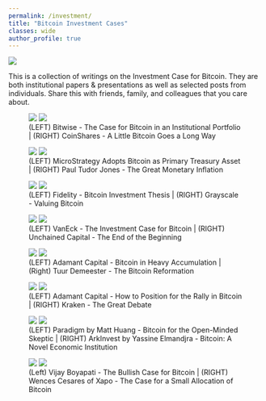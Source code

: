 ```yaml
---
permalink: /investment/
title: "Bitcoin Investment Cases"
classes: wide
author_profile: true
---
```


![](/assets/images/investment.png)

This is a collection of writings on the Investment Case for Bitcoin. They are both institutional papers & presentations as well as selected posts from individuals. Share this with friends, family, and colleagues that you care about.

<figure class="half">
    <a href="https://github.com/bitcoinwords/bitcoinwords.github.io/blob/master/assets/papers/investment/Bitwise-The-Case-For-Bitcoin-In-An-Institutional-Portfolio.pdf"><img src="https://raw.githubusercontent.com/bitcoinwords/bitcoinwords.github.io/master/assets/papers/investment/Bitwise-The-Case-For-Bitcoin-In-An-Institutional-Portfolio.png"></a>
    <a href="https://github.com/bitcoinwords/bitcoinwords.github.io/blob/master/assets/papers/investment/-en--report---a-little-bitcoin-goes-a-long-way.pdf"><img src="https://raw.githubusercontent.com/bitcoinwords/bitcoinwords.github.io/master/assets/papers/investment/-en--report---a-little-bitcoin-goes-a-long-way.png"></a>
    <figcaption>(LEFT) Bitwise - The Case for Bitcoin in an Institutional Portfolio | (RIGHT) CoinShares - A Little Bitcoin Goes a Long Way</figcaption>
</figure>

<figure class="half">
    <a href="https://github.com/bitcoinwords/bitcoinwords.github.io/blob/master/assets/papers/investment/MicroStrategy-Adopts-Bitcoin-as-Primary-Treasury-Reserve-Asset.pdf"><img src="https://raw.githubusercontent.com/bitcoinwords/bitcoinwords.github.io/master/assets/papers/investment/MicroStrategy-Adopts-Bitcoin-as-Primary-Treasury-Reserve-Asset.png"></a>
    <a href="https://github.com/bitcoinwords/bitcoinwords.github.io/blob/master/assets/papers/investment/May-2020-BVI-Letter-Macro-Outlook.pdf"><img src="https://raw.githubusercontent.com/bitcoinwords/bitcoinwords.github.io/master/assets/papers/investment/May-2020-BVI-Letter-Macro-Outlook.png"></a>
    <figcaption>(LEFT) MicroStrategy Adopts Bitcoin as Primary Treasury Asset | (RIGHT) Paul Tudor Jones - The Great Monetary Inflation</figcaption>
</figure>

<figure class="half">
    <a href="https://github.com/bitcoinwords/bitcoinwords.github.io/blob/master/assets/papers/investment/bitinvthessisstoreofvalue.pdf"><img src="https://raw.githubusercontent.com/bitcoinwords/bitcoinwords.github.io/master/assets/papers/investment/bitinvthessisstoreofvalue.png"></a>
    <a href="https://github.com/bitcoinwords/bitcoinwords.github.io/blob/master/assets/papers/investment/Grayscale_Valuing_Bitcoin.pdf"><img src="https://raw.githubusercontent.com/bitcoinwords/bitcoinwords.github.io/master/assets/papers/investment/Grayscale_Valuing_Bitcoin.png"></a>
    <figcaption>(LEFT) Fidelity - Bitcoin Investment Thesis | (RIGHT) Grayscale - Valuing Bitcoin</figcaption>
</figure>

<figure class="half">
    <a href="https://github.com/bitcoinwords/bitcoinwords.github.io/blob/master/assets/papers/investment/vaneck-digital-assets--the-investment-case-for-bitcoin.pdf"><img src="https://raw.githubusercontent.com/bitcoinwords/bitcoinwords.github.io/master/assets/papers/investment/vaneck-digital-assets--the-investment-case-for-bitcoin.png"></a>
    <a href="https://github.com/bitcoinwords/bitcoinwords.github.io/blob/master/assets/papers/investment/Parker%20Lewis%20The-End-fo-the-Beginning-June-2020-3.pdf"><img src="https://raw.githubusercontent.com/bitcoinwords/bitcoinwords.github.io/master/assets/papers/investment/Parker%20Lewis%20The-End-fo-the-Beginning-June-2020-3.png"></a>
    <figcaption>(LEFT) VanEck - The Investment Case for Bitcoin | (RIGHT) Unchained Capital - The End of the Beginning </figcaption>
</figure>

<figure class="half">
    <a href="https://github.com/bitcoinwords/bitcoinwords.github.io/blob/master/assets/papers/investment/Bitcoin%20in%20Heavy%20Accumulation.pdf"><img src="https://raw.githubusercontent.com/bitcoinwords/bitcoinwords.github.io/master/assets/papers/investment/Bitcoin%20in%20Heavy%20Accumulation.png"></a>
    <a href="https://github.com/bitcoinwords/bitcoinwords.github.io/blob/master/assets/papers/investment/Tuur%20Demeester%20-%20The%20Bitcoin%20Reformation.pdf"><img src="https://raw.githubusercontent.com/bitcoinwords/bitcoinwords.github.io/master/assets/papers/investment/Tuur%20Demeester%20-%20The%20Bitcoin%20Reformation.png"></a>
    <figcaption>(LEFT) Adamant Capital - Bitcoin in Heavy Accumulation | (Right) Tuur Demeester - The Bitcoin Reformation</figcaption>
</figure>

<figure class="half">
    <a href="https://github.com/bitcoinwords/bitcoinwords.github.io/blob/master/assets/papers/investment/Adamant%20-%20How%20to%20Position%20for%20the%20Rally%20in%20Bitcoin.pdf"><img src="https://raw.githubusercontent.com/bitcoinwords/bitcoinwords.github.io/master/assets/papers/investment/Adamant - How to Position for the Rally in Bitcoin.png"></a>
    <a href="https://github.com/bitcoinwords/bitcoinwords.github.io/blob/master/assets/papers/investment/Kraken's%20The%20Great%20Debate_%20Bitcoin%20%26%20Intrinsic%20Value.pdf"><img src="https://raw.githubusercontent.com/bitcoinwords/bitcoinwords.github.io/master/assets/papers/investment/Kraken's%20The%20Great%20Debate_%20Bitcoin%20%26%20Intrinsic%20Value.png"></a>
    <figcaption>(LEFT) Adamant Capital - How to Position for the Rally in Bitcoin | (RIGHT) Kraken - The Great Debate</figcaption>
</figure>

<figure class="half">
    <a href="https://github.com/bitcoinwords/bitcoinwords.github.io/blob/master/assets/papers/investment/Bitcoin_For_The_Open_Minded_Skeptic.pdf"><img src="https://raw.githubusercontent.com/bitcoinwords/bitcoinwords.github.io/master/assets/papers/investment/Bitcoin_For_The_Open_Minded_Skeptic.png"></a>
    <a href="https://github.com/bitcoinwords/bitcoinwords.github.io/blob/master/assets/papers/investment/ARKInvest_090320_Bitcoin_PART_1.pdf"><img src="https://raw.githubusercontent.com/bitcoinwords/bitcoinwords.github.io/master/assets/papers/investment/ARKInvest_090320_Bitcoin_PART_1.png"></a>
    <figcaption>(LEFT) Paradigm by Matt Huang - Bitcoin for the Open-Minded Skeptic | (RIGHT) ArkInvest by Yassine Elmandjra - Bitcoin: A Novel Economic Institution</figcaption>
</figure>

<figure class="half">
    <a href="https://github.com/bitcoinwords/bitcoinwords.github.io/blob/master/assets/papers/investment/the-bullish-case-for-bitcoin.pdf"><img src="https://raw.githubusercontent.com/bitcoinwords/bitcoinwords.github.io/master/assets/papers/investment/the-bullish-case-for-bitcoin.png"></a>
    <a href="https://github.com/bitcoinwords/bitcoinwords.github.io/blob/master/assets/papers/investment/the-case-for-a-small-allocation-of-bitcoin.pdf"><img src="https://raw.githubusercontent.com/bitcoinwords/bitcoinwords.github.io/master/assets/papers/investment/the-case-for-a-small-allocation-of-bitcoin.png"></a>
    <figcaption>(Left) Vijay Boyapati - The Bullish Case for Bitcoin | (RIGHT) Wences Cesares of Xapo - The Case for a Small Allocation of Bitcoin</figcaption>
</figure>